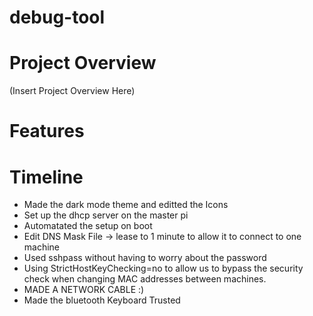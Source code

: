 # debug-tool

# Project Overview
(Insert Project Overview Here)

# Features

# Timeline

- Made the dark mode theme and editted the Icons
- Set up the dhcp server on the master pi
- Automatated the setup on boot
- Edit DNS Mask File -> lease to 1 minute to allow it to connect to one machine
- Used sshpass without having to worry about the password
- Using StrictHostKeyChecking=no to allow us to bypass the security check when changing MAC addresses between machines.
- MADE A NETWORK CABLE :)
- Made the bluetooth Keyboard Trusted